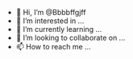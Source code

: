 - 👋 Hi, I’m @Bbbbffgjff
- 👀 I’m interested in ...
- 🌱 I’m currently learning ...
- 💞️ I’m looking to collaborate on ...
- 📫 How to reach me ...

<!---
Bbbbffgjff/Bbbbffgjff is a ✨ special ✨ repository because its `README.md` (this file) appears on your GitHub profile.
You can click the Preview link to take a look at your changes.
--->
